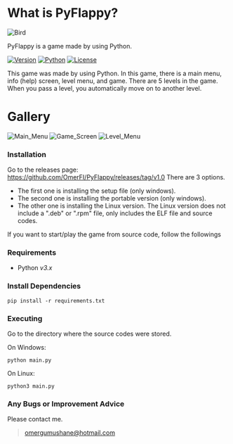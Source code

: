 # What is PyFlappy?

![Bird](https://user-images.githubusercontent.com/54645034/113009156-6027e200-9180-11eb-8eb9-0a8d0668230a.png)


PyFlappy is a game made by using Python.

[![Version](https://img.shields.io/badge/Version-v1.0-orange)]()
[![Python](https://img.shields.io/badge/Python-v3.0%2B-blue)]()
[![License](https://img.shields.io/badge/License-MIT-green)]()

This game was made by using Python. In this game, there is a main menu, info (help) screen, level menu, and game. There are 5 levels in the game. When you pass a level, you automatically move on to another level.

# Gallery
![Main_Menu](https://user-images.githubusercontent.com/54645034/113009570-bdbc2e80-9180-11eb-9de1-de1d00cc84f2.png)
![Game_Screen](https://user-images.githubusercontent.com/54645034/113009645-cd3b7780-9180-11eb-8c6c-fd3c8575d1b4.png)
![Level_Menu](https://user-images.githubusercontent.com/54645034/113051654-e5c28680-91ae-11eb-9585-47b484310f16.png)

### Installation
Go to the releases page: https://github.com/OmerFI/PyFlappy/releases/tag/v1.0
There are 3 options.
- The first one is installing the setup file (only windows).
- The second one is installing the portable version (only windows).
- The other one is installing the Linux version. The Linux version does not include a ".deb" or ".rpm" file, only includes the ELF file and source codes.

If you want to start/play the game from source code, follow the followings

### Requirements

-   Python _v3.x_

### Install Dependencies

```
pip install -r requirements.txt
```

### Executing
Go to the directory where the source codes were stored.

On Windows:
```
python main.py
```

On Linux:
```
python3 main.py
```

### Any Bugs or Improvement Advice
Please contact me.
> omergumushane@hotmail.com
